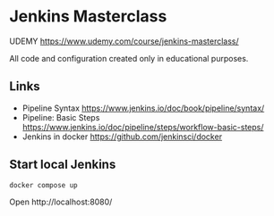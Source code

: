 # Jenkins Masterclass

UDEMY https://www.udemy.com/course/jenkins-masterclass/

All code and configuration created only in educational purposes.

## Links 
- Pipeline Syntax https://www.jenkins.io/doc/book/pipeline/syntax/
- Pipeline: Basic Steps https://www.jenkins.io/doc/pipeline/steps/workflow-basic-steps/
- Jenkins in docker https://github.com/jenkinsci/docker

## Start local Jenkins

```shell
docker compose up
```

Open http://localhost:8080/
